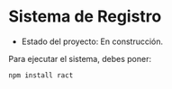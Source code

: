 <h1>Sistema de Registro</h1>

- Estado del proyecto: En construcción.
  
Para ejecutar el sistema, debes poner:

```npm install ract```
